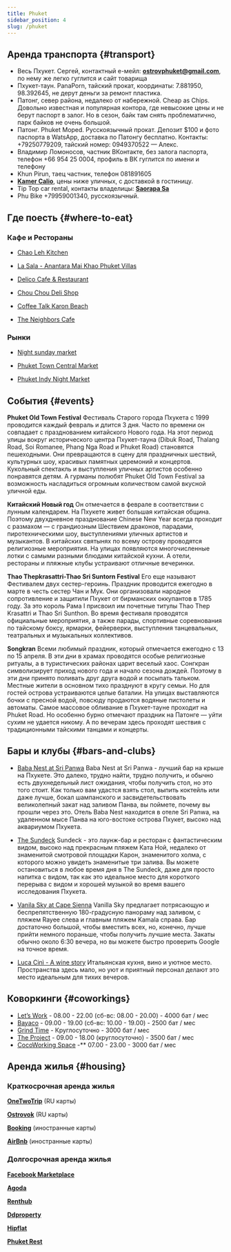 ```yaml
---
title: Phuket
sidebar_position: 4
slug: /phuket
---
```





## Аренда транспорта {#transport}

- Весь Пхукет. Сергей, контактный e-мейл: [**ostrovphuket@gmail.com**](mailto:ostrovphuket@gmail.com), по нему же легко гуглится и сайт товарища
- Пхукет-таун. PanaPorn, тайский прокат, координаты: 7.881950, 98.392645, не дерут деньги за ремонт пластика.
- Патонг, север района, недалеко от набережной. Cheap as Chips. Довольно известная и популярная контора, где невысокие цены и не берут паспорт в залог. Но в сезон, байк там снять проблематично, парк байков не очень большой.
- Патонг. Phuket Moped. Русскоязычный прокат. Депозит $100 и фото паспорта в WatsApp, доставка по Патонгу бесплатно. Контакты: +79250779209, тайский номер: 0949370522 — Алекс.
- Владимир Ломоносов, частник ВКонтакте, без залога паспорта, телефон +66 954 25 0004, профиль в ВК гуглится по имени и телефону
- Khun Pirun, таец частник, телефон 081891605
- [**Kamer Calio**](https://www.facebook.com/Asiastargroup/), цены ниже уличных, с доставкой в гостиницу.
- Tip Top car rental, контакты владелицы: [**Saorapa Sa**](https://www.facebook.com/tookta.sa)
- Phu Bike +79959001340, русскоязычный.


## Где поесть {#where-to-eat}

### Кафе и Рестораны

- [Chao Leh Kitchen](https://goo.gl/maps/2XP8vLsGZbv491fb7)

- [La Sala - Anantara Mai Khao Phuket Villas](https://goo.gl/maps/DvzogZaHvQQKNnHz9)

- [Delico Cafe & Restaurant](https://goo.gl/maps/rjt3bekmDhkVRQRi7)

- [Chou Chou Deli Shop](https://goo.gl/maps/S8JgbgHTHue86zCy5)

- [Coffee Talk Karon Beach](https://goo.gl/maps/Y2NUrqwUV3XqGRvN6)

- [The Neighbors Cafe](https://goo.gl/maps/33uSbqPHWswoFeMb8)

### Рынки

- [Night sunday market](https://goo.gl/maps/pCAwSrNdzFAzifX26)

- [Phuket Town Central Market](https://goo.gl/maps/i5hBLRm3VCKeThPw7)

- [Phuket Indy Night Market](https://goo.gl/maps/2JCq1MTehYajF9X99)


## События {#events}

**Phuket Old Town Festival**
Фестиваль Старого города Пхукета с 1999 проводится каждый февраль и длится 3 дня. Часто по времени он совпадает с празднованием китайского Нового года. На этот период улицы вокруг исторического центра Пхукет-тауна (Dibuk Road, Thalang Road, Soi Romanee, Phang Nga Road и Phuket Road) становятся пешеходными. Они превращаются в сцену для праздничных шествий, культурных шоу, красивых памятных церемоний и концертов. Кукольный спектакль и выступления уличных артистов особенно понравятся детям. А гурманы полюбят Phuket Old Town Festival за возможность насладиться огромным количеством самой вкусной уличной еды.

**Китайский Новый год**
Он отмечается в феврале в соответствии с лунным календарем. На Пхукете живет большая китайская община. Поэтому двухдневное празднование Chinese New Year всегда проходит с размахом — с грандиозным Шествием драконов, парадами, пиротехническими шоу, выступлениями уличных артистов и музыкантов. В китайских святынях по всему острову проводятся религиозные мероприятия. На улицах появляются многочисленные лотки с самыми разными блюдами китайской кухни. А отели, рестораны и пляжные клубы устраивают отличные вечеринки.

**Thao Thepkrasattri-Thao Sri Suntorn Festival**
Его еще называют Фестивалем двух сестер-героинь. Праздник проводится ежегодно в марте в честь сестер Чан и Мук. Они организовали народное сопротивление и защитили Пхукет от бирманских оккупантов в 1785 году. За это король Рама I присвоил им почетные титулы Thao Thep Krasattri и Thao Sri Sunthon. Во время фестиваля проводятся официальные мероприятия, а также парады, спортивные соревнования по тайскому боксу, ярмарки, фейерверки, выступления танцевальных, театральных и музыкальных коллективов.

**Songkran**
Всеми любимый праздник, который отмечается ежегодно с 13 по 15 апреля. В эти дни в храмах проводятся особые религиозные ритуалы, а в туристических районах царит веселый хаос. Сонгкран символизирует приход нового года и начало сезона дождей. Поэтому в эти дни принято поливать друг друга водой и посыпать тальком. Местные жители в основном тихо празднуют в кругу семьи. Но для гостей острова устраиваются целые баталии. На улицах выставляются бочки с пресной водой, повсюду продаются водяные пистолеты и автоматы. Самое массовое обливание в Пхукет-тауне проходит на Phuket Road. Но особенно бурно отмечают праздник на Патонге — уйти сухим не удается никому. А по вечерам здесь проходят шествия с традиционными тайскими танцами и концерты.


## Бары и клубы {#bars-and-clubs}

- [Baba Nest at Sri Panwa](https://goo.gl/maps/YKKXYHBKFaiH9xZy9)
Baba Nest at Sri Panwa - лучший бар на крыше на Пхукете. Это далеко, трудно найти, трудно получить, и обычно есть двухнедельный лист ожидания, чтобы получить стол, но это того стоит. Как только вам удастся взять стол, выпить коктейль или даже лучше, бокал шампанского и засвидетельствовать великолепный закат над заливом Панва, вы поймете, почему вы прошли через это. Отель Baba Nest находится в отеле Sri Panwa, на удаленном мысе Панва на юго-востоке острова Пхукет, высоко над аквариумом Пхукета.

- [The Sundeck](https://goo.gl/maps/y98gwzq8HtNWBmwb7)
Sundeck - это лаунж-бар и ресторан с фантастическим видом, высоко над прекрасным пляжем Ката Ной, недалеко от знаменитой смотровой площадки Карон, знаменитого холма, с которого можно увидеть знаменитые три залива. Вы можете остановиться в любое время дня в The Sundeck, даже для просто напитка с видом, так как это идеальное место для короткого перерыва с видом и хорошей музыкой во время вашего исследования Пхукета.

- [Vanila Sky at Cape Sienna](https://goo.gl/maps/Gusd8tq1Kho2CvWt5)
Vanilla Sky предлагает потрясающую и беспрепятственную 180-градусную панораму над заливом, с пляжем Rayee слева и главным пляжем Kamala справа. Бар достаточно большой, чтобы вместить всех, но, конечно, лучше прийти немного пораньше, чтобы получить лучшие места. Закаты обычно около 6:30 вечера, но вы можете быстро проверить Google на точное время.

- [Luca Cinì - A wine story](https://goo.gl/maps/zUJHhwDSbNjayVb37)
Итальянская кухня, вино и уютное место. Пространства здесь мало, но уют и приятный персонал делают это место идеальным для тихих вечеров.


## Коворкинги {#coworkings}

- [Let’s Work](https://goo.gl/maps/ukPzB8nyD8ZJSTiJA) - 08.00 - 22.00 (сб-вс: 08.00 - 20.00) - 4000 бат / мес
- [Bayaco](https://g.page/bayaco-coworking-space-phuket?share) - 09.00 - 19.00 (сб-вс: 10.00 - 19.00) - 2500 бат / мес
- [Grind Time](https://goo.gl/maps/PeC4hCauXZKbAGCa9) - Круглосуточно - 3000 бат / мес
- [The Project](https://goo.gl/maps/DqftepFSCrvJPK7e7) - 09.00 - 18.00 (круглосуточно) - 3500 бат / мес
- [CocoWorking Space](https://goo.gl/maps/vTLxB7oqvZ6KMUCJ8) -** 07.00 - 23.00 - 3000 бат / мес


## Аренда жилья {#housing}

### Краткосрочная аренда жилья

[**OneTwoTrip**](https://www.onetwotrip.com/) (RU карты)

[**Ostrovok**](https://ostrovok.ru/) (RU карты)

[**Booking**](https://www.booking.com/) (иностранные карты)

[**AirBnb**](https://www.airbnb.ru/) (иностранные карты)

### Долгосрочная аренда жилья

[**Facebook Marketplace**](https://www.facebook.com/marketplace)

[**Agoda**](https://www.agoda.com/ru-ru)

[**Renthub**](https://www.renthub.in.th/en)

[**Ddproperty**](https://www.ddproperty.com/en)

[**Hipflat**](https://www.hipflat.co.th/en)

[**Phuket Rest**](https://phuket.rest/)